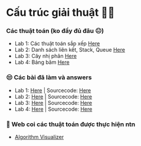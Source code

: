 # Cấu trúc giải thuật 👨‍💻
### Các thuật toán (ko đầy đủ đâu 😐)
- Lab 1: Các thuật toán sắp xếp  [Here](Lab%201%20-%20Các%20thuật%20toán%20sắp%20xếp%20-%20CTDLGT.pdf)
- Lab 2: Danh sách liên kết, Stack, Queue [Here](Lab%202%20-%20Danh%20sách%20liên%20kết,%20Stack,%20Queue%20-%20CTDLGT.pdf)
- Lab 3: Cây nhị phân [Here](Lab%203%20-%20Cây%20nhị%20phân%20-%20CTDLGT.pdf)
- Lab 4: Bảng băm [Here](Lab%204%20-%20Bảng%20băm%20-%20CTDLGT.pdf)

### 😒 Các bài đã làm và answers

- Lab 1: [Here](./Lab1.docx) | Sourcecode: [Here](./Lab1/)
- Lab 2: [Here](./Lab2.docx) | Sourcecode: [Here](./Lab2/)
- Lab 3: [Here](./Lab3.docx) | Sourcecode: [Here](./Lab3/)
- Lab 4: [Here](./Lab4.docx) | Sourcecode: [Here](./Lab4/)

### 🙂 Web coi các thuật toán được thực hiện ntn

- [Algorithm Visualizer](https://algorithm-visualizer.org/)